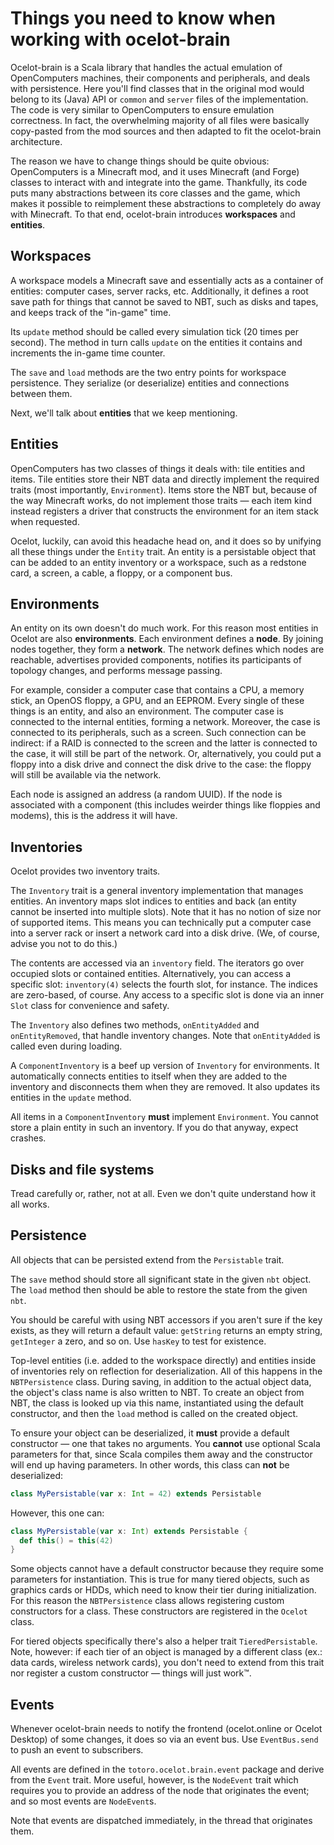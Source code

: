 # Things you need to know when working with ocelot-brain
Ocelot-brain is a Scala library that handles the actual emulation of OpenComputers machines, their components and peripherals, and deals with persistence.
Here you'll find classes that in the original mod would belong to its (Java) API or `common` and `server` files of the implementation.
The code is very similar to OpenComputers to ensure emulation correctness.
In fact, the overwhelming majority of all files were basically copy-pasted from the mod sources and then adapted to fit the ocelot-brain architecture.

The reason we have to change things should be quite obvious: OpenComputers is a Minecraft mod, and it uses Minecraft (and Forge) classes to interact with and integrate into the game.
Thankfully, its code puts many abstractions between its core classes and the game, which makes it possible to reimplement these abstractions to completely do away with Minecraft.
To that end, ocelot-brain introduces **workspaces** and **entities**.

## Workspaces
A workspace models a Minecraft save and essentially acts as a container of entities: computer cases, server racks, etc.
Additionally, it defines a root save path for things that cannot be saved to NBT, such as disks and tapes, and keeps track of the "in-game" time.

Its `update` method should be called every simulation tick (20 times per second).
The method in turn calls `update` on the entities it contains and increments the in-game time counter.

The `save` and `load` methods are the two entry points for workspace persistence.
They serialize (or deserialize) entities and connections between them.

Next, we'll talk about **entities** that we keep mentioning.

## Entities
OpenComputers has two classes of things it deals with: tile entities and items.
Tile entities store their NBT data and directly implement the required traits (most importantly, `Environment`).
Items store the NBT but, because of the way Minecraft works, do not implement those traits — each item kind instead registers a driver that constructs the environment for an item stack when requested.

Ocelot, luckily, can avoid this headache head on, and it does so by unifying all these things under the `Entity` trait.
An entity is a persistable object that can be added to an entity inventory or a workspace, such as a redstone card, a screen, a cable, a floppy, or a component bus.

## Environments
An entity on its own doesn't do much work.
For this reason most entities in Ocelot are also **environments**.
Each environment defines a **node**.
By joining nodes together, they form a **network**.
The network defines which nodes are reachable, advertises provided components, notifies its participants of topology changes, and performs message passing.

For example, consider a computer case that contains a CPU, a memory stick, an OpenOS floppy, a GPU, and an EEPROM.
Every single of these things is an entity, and also an environment.
The computer case is connected to the internal entities, forming a network.
Moreover, the case is connected to its peripherals, such as a screen.
Such connection can be indirect: if a RAID is connected to the screen and the latter is connected to the case, it will still be part of the network.
Or, alternatively, you could put a floppy into a disk drive and connect the disk drive to the case: the floppy will still be available via the network.

Each node is assigned an address (a random UUID).
If the node is associated with a component (this includes weirder things like floppies and modems), this is the address it will have.

## Inventories
Ocelot provides two inventory traits.

The `Inventory` trait is a general inventory implementation that manages entities.
An inventory maps slot indices to entities and back (an entity cannot be inserted into multiple slots).
Note that it has no notion of size nor of supported items.
This means you can technically put a computer case into a server rack or insert a network card into a disk drive.
(We, of course, advise you not to do this.)

The contents are accessed via an `inventory` field.
The iterators go over occupied slots or contained entities.
Alternatively, you can access a specific slot: `inventory(4)` selects the fourth slot, for instance.
The indices are zero-based, of course.
Any access to a specific slot is done via an inner `Slot` class for convenience and safety.

The `Inventory` also defines two methods, `onEntityAdded` and `onEntityRemoved`, that handle inventory changes.
Note that `onEntityAdded` is called even during loading.

A `ComponentInventory` is a beef up version of `Inventory` for environments.
It automatically connects entities to itself when they are added to the inventory and disconnects them when they are removed.
It also updates its entities in the `update` method.

All items in a `ComponentInventory` **must** implement `Environment`.
You cannot store a plain entity in such an inventory.
If you do that anyway, expect crashes.

## Disks and file systems
Tread carefully or, rather, not at all.
Even we don't quite understand how it all works.

## Persistence
All objects that can be persisted extend from the `Persistable` trait.

The `save` method should store all significant state in the given `nbt` object.
The `load` method then should be able to restore the state from the given `nbt`.

You should be careful with using NBT accessors if you aren't sure if the key exists, as they will return a default value: `getString` returns an empty string, `getInteger` a zero, and so on.
Use `hasKey` to test for existence.

Top-level entities (i.e. added to the workspace directly) and entities inside of inventories rely on reflection for deserialization.
All of this happens in the `NBTPersistence` class.
During saving, in addition to the actual object data, the object's class name is also written to NBT.
To create an object from NBT, the class is looked up via this name, instantiated using the default constructor, and then the `load` method is called on the created object.

To ensure your object can be deserialized, it **must** provide a default constructor — one that takes no arguments.
You **cannot** use optional Scala parameters for that, since Scala compiles them away and the constructor will end up having parameters.
In other words, this class can **not** be deserialized:

```scala
class MyPersistable(var x: Int = 42) extends Persistable
```

However, this one can:

```scala
class MyPersistable(var x: Int) extends Persistable {
  def this() = this(42)
}
```

Some objects cannot have a default constructor because they require some parameters for instantiation.
This is true for many tiered objects, such as graphics cards or HDDs, which need to know their tier during initialization.
For this reason the `NBTPersistence` class allows registering custom constructors for a class.
These constructors are registered in the `Ocelot` class.

For tiered objects specifically there's also a helper trait `TieredPersistable`.
Note, however: if each tier of an object is managed by a different class (ex.: data cards, wireless network cards), you don't need to extend from this trait nor register a custom constructor — things will just work™.

## Events
Whenever ocelot-brain needs to notify the frontend (ocelot.online or Ocelot Desktop) of some changes, it does so via an event bus.
Use `EventBus.send` to push an event to subscribers.

All events are defined in the `totoro.ocelot.brain.event` package and derive from the `Event` trait.
More useful, however, is the `NodeEvent` trait which requires you to provide an address of the node that originates the event; and so most events are `NodeEvent`s.

Note that events are dispatched immediately, in the thread that originates them.
